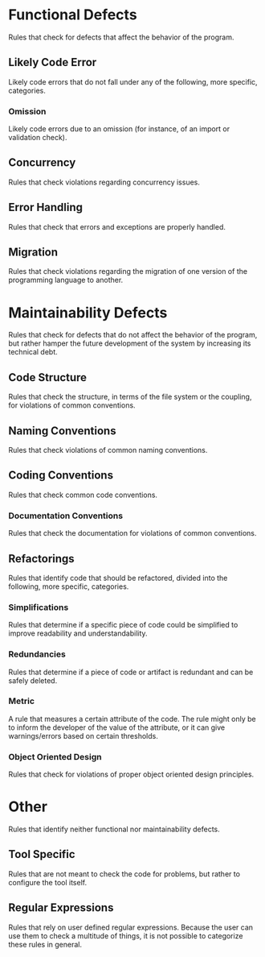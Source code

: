 # Functional Defects
Rules that check for defects that affect the behavior of the program.

## Likely Code Error
Likely code errors that do not fall under any of the following, more specific, categories. 

### Omission
Likely code errors due to an omission (for instance, of an import or validation check).

## Concurrency
Rules that check violations regarding concurrency issues.

## Error Handling
Rules that check that errors and exceptions are properly handled. 

## Migration
Rules that check violations regarding the migration of one version of the programming language to another. 

# Maintainability Defects
Rules that check for defects that do not affect the behavior of the program, but rather hamper the future development of the system by increasing its technical debt.

## Code Structure
Rules that check the structure, in terms of the file system or the coupling, for violations of common conventions.

## Naming Conventions
Rules that check violations of common naming conventions. 

## Coding Conventions
Rules that check common code conventions.

### Documentation Conventions
Rules that check the documentation for violations of common conventions.

## Refactorings
Rules that identify code that should be refactored, divided into the following, more specific, categories.

### Simplifications
Rules that determine if a specific piece of code could be simplified to improve readability and understandability.

### Redundancies
Rules that determine if a piece of code or artifact is redundant and can be safely deleted.

### Metric
A rule that measures a certain attribute of the code. The rule might only be to inform the developer of the value of the attribute, or it can give warnings/errors based on certain thresholds.

### Object Oriented Design
Rules that check for violations of proper object oriented design principles.

# Other
Rules that identify neither functional nor maintainability defects.

## Tool Specific
Rules that are not meant to check the code for problems, but rather to configure the tool itself.

## Regular Expressions
Rules that rely on user defined regular expressions. Because the user can use them to check a multitude of things, it is not possible to categorize these rules in general.
